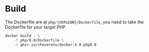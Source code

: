 # Build

The Dockerfile are at `php/{VERSION}/Dockerfile`, you need to take the Dockerfile for your target PHP.

```sh
docker build . \
    -f php/8.0/Dockerfile \
    -t ghcr.io/chevereto/docker:4.0-php8.0
```

